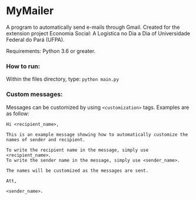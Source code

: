 # MyMailer
A program to automatically send e-mails through Gmail.
Created for the extension project Economia Social: A Logística no Dia a Dia of Universidade Federal do Pará (UFPA).

Requirements: Python 3.6 or greater.

### How to run:
Within the files directory, type:
```python main.py```

### Custom messages:
Messages can be customized by using ```<customization>``` tags.
Examples are as follow:

```
Hi <recipient_name>, 

This is an example message showing how to automatically customize the names of sender and recipient.

To write the recipient name in the message, simply use <recipient_name>.
To write the sender name in the message, simply use <sender_name>.

The names will be customized as the messages are sent.

Att,

<sender_name>.
```
